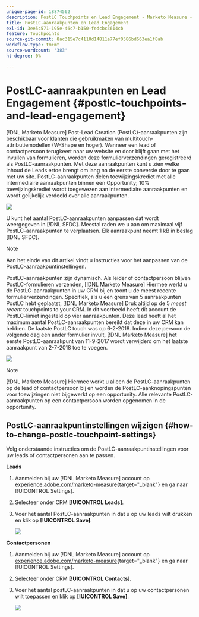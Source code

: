 ```yaml
---
unique-page-id: 18874562
description: PostLC Touchpoints en Lead Engagement - Marketo Measure - Productdocumentatie
title: PostLC-aanraakpunten en Lead Engagement
exl-id: 3ee5c571-195e-46c7-b150-fedcbc3614cb
feature: Touchpoints
source-git-commit: 8ac315e7c4110d14811e77ef0586bd663ea1f8ab
workflow-type: tm+mt
source-wordcount: '383'
ht-degree: 0%

---
```


# PostLC-aanraakpunten en Lead Engagement {#postlc-touchpoints-and-lead-engagement}

[!DNL Marketo Measure] Post-Lead Creation (PostLC)-aanraakpunten zijn beschikbaar voor klanten die gebruikmaken van multitouch-attributiemodellen (W-Shape en hoger). Wanneer een lead of contactpersoon terugkeert naar uw website en door blijft gaan met het invullen van formulieren, worden deze formulierverzendingen geregistreerd als PostLC-aanraakpunten. Met deze aanraakpunten kunt u zien welke inhoud de Leads ertoe brengt om lang na de eerste conversie door te gaan met uw site. PostLC-aanraakpunten delen toewijzingskrediet met alle intermediaire aanraakpunten binnen een Opportunity; 10% toewijzingskrediet wordt toegewezen aan intermediaire aanraakpunten en wordt gelijkelijk verdeeld over alle aanraakpunten.

![](assets/1.png)

U kunt het aantal PostLC-aanraakpunten aanpassen dat wordt weergegeven in [!DNL SFDC]. Meestal raden we u aan om maximaal vijf PostLC-aanraakpunten te verplaatsen. Elk aanraakpunt neemt 1 kB in beslag [!DNL SFDC].

>[!NOTE]
>
>Aan het einde van dit artikel vindt u instructies voor het aanpassen van de PostLC-aanraakpuntinstellingen.

PostLC-aanraakpunten zijn dynamisch. Als leider of contactpersoon blijven PostLC-formulieren verzenden, [!DNL Marketo Measure] Hiermee werkt u de PostLC-aanraakpunten in uw CRM bij en toont u de meest recente formulierverzendingen. Specifiek, als u een grens van 5 aanraakpunten PostLC hebt geplaatst, [!DNL Marketo Measure] Druk altijd op de 5 _meest recent_ touchpoints to your CRM.  In dit voorbeeld heeft dit account de PostLC-limiet ingesteld op vier aanraakpunten. Deze lead heeft al het maximum aantal PostLC-aanraakpunten bereikt dat deze in uw CRM kan hebben. De laatste PostLC touch was op 6-2-2018. Indien deze persoon de volgende dag een ander formulier invult, [!DNL Marketo Measure] het eerste PostLC-aanraakpunt van 11-9-2017 wordt verwijderd om het laatste aanraakpunt van 2-7-2018 toe te voegen.

![](assets/2.png)

>[!NOTE]
>
>[!DNL Marketo Measure] Hiermee werkt u alleen de PostLC-aanraakpunten op de lead of contactpersoon bij en worden de PostLC-aanknopingspunten voor toewijzingen niet bijgewerkt op een opportunity. Alle relevante PostLC-aanraakpunten op een contactpersoon worden opgenomen in de opportunity.

## PostLC-aanraakpuntinstellingen wijzigen {#how-to-change-postlc-touchpoint-settings}

Volg onderstaande instructies om de PostLC-aanraakpuntinstellingen voor uw leads of contactpersonen aan te passen.

**Leads**

1. Aanmelden bij uw [!DNL Marketo Measure] account op [experience.adobe.com/marketo-measure](https://experience.adobe.com/marketo-measure){target="_blank"} en ga naar [!UICONTROL Settings].

1. Selecteer onder CRM **[!UICONTROL Leads]**.

1. Voer het aantal PostLC-aanraakpunten in dat u op uw leads wilt drukken en klik op **[!UICONTROL Save]**.

   ![](assets/3.png)

**Contactpersonen**

1. Aanmelden bij uw [!DNL Marketo Measure] account op [experience.adobe.com/marketo-measure](https://experience.adobe.com/marketo-measure){target="_blank"} en ga naar [!UICONTROL Settings].

1. Selecteer onder CRM **[!UICONTROL Contacts]**.

1. Voer het aantal postLC-aanraakpunten in dat u op uw contactpersonen wilt toepassen en klik op **[!UICONTROL Save]**.

   ![](assets/4.png)
